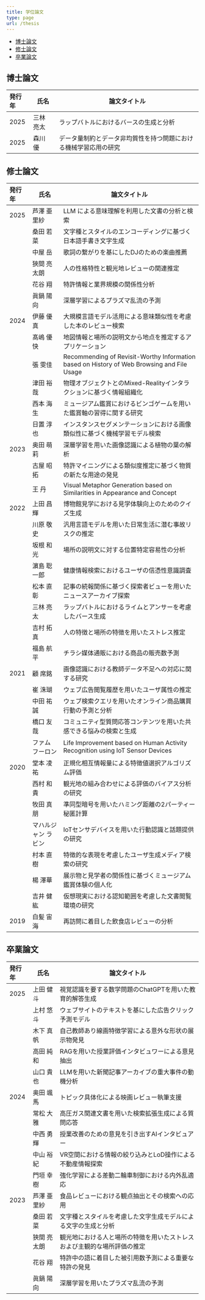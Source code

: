 ```yaml
---
title: 学位論文
type: page
url: /thesis
---
```

+ [博士論文](#博士論文)
+ [修士論文](#修士論文)
+ [卒業論文](#卒業論文)
<!-- + [研究成果へ](/publications) -->

## 博士論文


| 発行年 | 氏名                | 論文タイトル                                             |
| :----- | ------------------- | ------------------------------------------------------------ |
| 2025   | 三林 亮太         | ラップバトルにおけるバースの生成と分析 |
| 2025   | 森川 優         | データ量制約とデータ非均質性を持つ問題における機械学習応用の研究 |

## 修士論文


| 発行年 | 氏名                | 論文タイトル                                             |
| :----- | ------------------- | ------------------------------------------------------------ |
| 2025   | 芦澤 亜里紗         | LLM による意味理解を利用した文書の分析と検索 |
|        | 桑田 若菜           | 文字種とスタイルのエンコーディングに基づく日本語手書き文字生成 |
|        | 中屋 岳             | 歌詞の繋がりを基にしたDJのための楽曲推薦 |
|        | 狹間 亮太朗         | 人の性格特性と観光地レビューの関連推定 |
|        | 花谷 翔             | 特許情報と業界規模の関係性分析 |
|        | 眞鍋 陽向           | 深層学習によるプラズマ乱流の予測 |
| 2024   | 伊藤 優真           | 大規模言語モデル活用による意味類似性を考慮した本のレビュー検索 |
|        | 髙嶋 優快           | 地図情報と場所の説明文から地点を推定するアプリケーション |
|        | 張 雯佳             | Recommending of Revisit-Worthy Information based on History of Web Browsing and File Usage |
|        | 津田 裕哉           | 物理オブジェクトとのMixed-Realityインタラクションに基づく情報組織化 |
|        | 西本 海生           | ミュージアム鑑賞におけるビンゴゲームを用いた鑑賞軸の習得に関する研究 |
|        | 日置 淳也           | インスタンスセグメンテーションにおける画像類似性に基づく機械学習モデル検索 |
| 2023   | 奥田 萌莉           | 深層学習を用いた画像認識による植物の葉の解析 |
|        | 古屋 昭拓           | 特許マイニングによる類似度推定に基づく物質の新たな用途の発見 |
|        | 王 丹               | Visual Metaphor Generation based on Similarities in Appearance and Concept |
| 2022   | 上田 昌輝           | 博物館見学における見学体験向上のためのクイズ生成           |
|        | 川原 敬史           | 汎用言語モデルを用いた日常生活に潜む事故リスクの推定        |
|        | 坂根 和光           | 場所の説明文に対する位置特定容易性の分析   |
|        | 濵島 聡一郎         | 健康情報検索におけるユーザの信憑性意識調査 |
|        | 松本 直彰           | 記事の続報関係に基づく探索者ビューを用いたニュースアーカイブ探索 |
|        | 三林 亮太           | ラップバトルにおけるライムとアンサーを考慮したバース生成 |
|        | 吉村 拓真           | 人の特徴と場所の特徴を用いたストレス推定 |
|        | 福島 航平           | チラシ媒体通販における商品の販売数予測|
| 2021   | 顧 席銘             | 画像認識における教師データ不足への対応に関する研究           |
|        | 崔 洙瑚             | ウェブ広告閲覧履歴を用いたユーザ属性の推定                   |
|        | 中田 祐誠           | ウェブ検索クエリを用いたオンライン商品購買行動の予測と分析   |
|        | 橋口 友哉           | コミュニティ型質問応答コンテンツを用いた共感できる悩みの検索と生成 |
|        | ファム フーロン     | Life Improvement based on Human Activity Recognition using IoT Sensor Devices |
| 2020   | 堂本 凌祐           | 正規化相互情報量による特徴値選択アルゴリズム評価             |
|        | 西村 和貴           | 観光地の組み合わせによる評価のバイアス分析の研究             |
|        | 牧田 真朋           | 準同型暗号を用いたハミング距離の2パーティー秘匿計算          |
|        | マハルジャン ラビン | IoTセンサデバイスを用いた行動認識と話題提供の研究            |
|        | 村本 直樹           | 特徴的な表現を考慮したユーザ生成メディア検索の研究           |
|        | 楊 澤華             | 展示物と見学者の関係性に基づくミュージアム鑑賞体験の個人化   |
|        | 吉井 健紘           | 仮想現実における認知範囲を考慮した文書閲覧環境の研究         |
| 2019   | 白髪 宙海           | 再訪問に着目した飲食店レビューの分析                         |


## 卒業論文


| 発行年 | 氏名                | 論文タイトル                                             |
| :----- | ------------------- | ------------------------------------------------------------ |
| 2025   | 上田 健斗           | 視覚認識を要する数学問題のChatGPTを用いた教育的解答生成 |
|        | 上村 悠斗           | ウェブサイトのテキストを基にした広告クリック予測モデル |
|        | 木下 真帆           | 自己教師あり線画特徴学習による意外な形状の展示物発見 |
|        | 高田 純和           | RAGを用いた授業評価インタビュワーによる意見抽出 |
|        | 山口 貴也           | LLMを用いた新聞記事アーカイブの重大事件の動機分析 |
| 2024   | 奥田 颯馬           | トピック具体化による映画レビュー執筆支援 |
|        | 常松 大雅           | 高圧ガス関連文書を用いた検索拡張生成による質問応答 |
|        | 中西 勇輝           | 授業改善のための意見を引き出すAIインタビュアー |
|        | 中山 裕紀           | VR空間における情報の絞り込みとLoD操作による不動産情報探索 |
|        | 門垣 幸樹           | 強化学習による差動二輪車制御における内外乱適応 |
| 2023   | 芦澤 亜里紗         | 食品レビューにおける観点抽出とその検索への応用 |
|        | 桑田 若菜           | 文字種とスタイルを考慮した文字生成モデルによる文字の生成と分析 |
|        | 狹間 亮太朗         | 観光地における人と場所の特徴を用いたストレスおよび主観的な場所評価の推定 |
|        | 花谷 翔             | 特許中の語に着目した被引用数予測による重要な特許の発見 |
|        | 眞鍋 陽向           | 深層学習を用いたプラズマ乱流の予測 |
